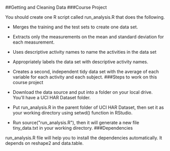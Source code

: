##Getting and Cleaning Data
###Course Project

You should create one R script called run_analysis.R that does the following.

* Merges the training and the test sets to create one data set.
* Extracts only the measurements on the mean and standard deviation for each measurement.
* Uses descriptive activity names to name the activities in the data set
* Appropriately labels the data set with descriptive activity names.
* Creates a second, independent tidy data set with the average of each variable for each activity and each subject.
###Steps to work on this course project

* Download the data source and put into a folder on your local drive. You'll have a UCI HAR Dataset folder.
* Put run_analysis.R in the parent folder of UCI HAR Dataset, then set it as your working directory using setwd() function in RStudio.
* Run source("run_analysis.R"), then it will generate a new file tiny_data.txt in your working directory.
###Dependencies

run_analysis.R file will help you to install the dependencies automatically. It depends on reshape2 and data.table.